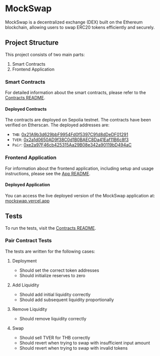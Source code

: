 # MockSwap

MockSwap is a decentralized exchange (DEX) built on the Ethereum blockchain, allowing users to swap ERC20 tokens efficiently and securely.

## Project Structure

This project consists of two main parts:

1. Smart Contracts
2. Frontend Application

### Smart Contracts

For detailed information about the smart contracts, please refer to the [Contracts README](./contracts/README.md).

#### Deployed Contracts

The contracts are deployed on Sepolia testnet. The contracts have been verified on Etherscan. The deployed addresses are:

- `THB`: [0x21A9b3d629bbF9954Fd0f5397C91d8dDeDF01291](https://sepolia.etherscan.io/address/0x21A9b3d629bbF9954Fd0f5397C91d8dDeDF01291)
- `TVER`: [0x2a1d0650AD9f38C0d1B0BAEC8Da41Eaf11B6c8f3](https://sepolia.etherscan.io/address/0x2a1d0650AD9f38C0d1B0BAEC8Da41Eaf11B6c8f3)
- `Pair`: [0xe2a97F46cb425315Aa29B08e342a90119bD494aC](https://sepolia.etherscan.io/address/0xe2a97F46cb425315Aa29B08e342a90119bD494aC)

### Frontend Application

For information about the frontend application, including setup and usage instructions, please see the [App README](./app/README.md).

#### Deployed Application

You can access the live deployed version of the MockSwap application at: [mockswap.vercel.app](https://mockswap.vercel.app)

## Tests

To run the tests, visit the [Contracts README](./contracts/README.md).

### Pair Contract Tests

The tests are written for the following cases:

1. Deployment

   - Should set the correct token addresses
   - Should initialize reserves to zero

2. Add Liquidity

   - Should add initial liquidity correctly
   - Should add subsequent liquidity proportionally

3. Remove Liquidity

   - Should remove liquidity correctly

4. Swap

   - Should sell TVER for THB correctly
   - Should revert when trying to swap with insufficient input amount
   - Should revert when trying to swap with invalid tokens
